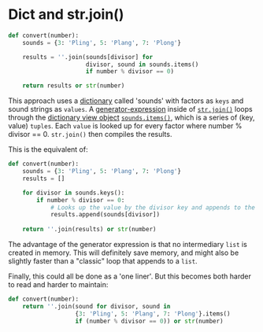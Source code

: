 # Dict and str.join()


```python
def convert(number):
    sounds = {3: 'Pling', 5: 'Plang', 7: 'Plong'}

    results = ''.join(sounds[divisor] for 
                      divisor, sound in sounds.items()
                      if number % divisor == 0)

    return results or str(number)
```

This approach uses a [dictionary][dict] called 'sounds' with factors as `keys` and sound strings as `values`.
A [generator-expression][generator-expressions] inside of [`str.join()`][str.join] loops through the [dictionary view object][dict-view-object] [`sounds.items()`][dict.items()], which is a series of (key, value) `tuples`.
 Each `value` is looked up for every factor where number % divisor == 0.
 `str.join()` then compiles the results.

This is the equivalent of:

```python
def convert(number):
    sounds = {3: 'Pling', 5: 'Plang', 7: 'Plong'}
    results = []

    for divisor in sounds.keys():
        if number % divisor == 0:
            # Looks up the value by the divisor key and appends to the results list.
            results.append(sounds[divisor]) 
    
    return ''.join(results) or str(number)
```

The advantage of the generator expression is that no intermediary `list` is created in memory.
This will definitely save memory, and might also be slightly faster than a "classic" loop that appends to a `list`.

Finally, this could all be done as a 'one liner'.
But this becomes both harder to read and harder to maintain:

```python
def convert(number):
    return ''.join(sound for divisor, sound in 
                   {3: 'Pling', 5: 'Plang', 7: 'Plong'}.items()
                   if (number % divisor == 0)) or str(number)
```

[dict-view-object]: https://docs.python.org/3/library/stdtypes.html#dictionary-view-objects
[dict.items()]: https://docs.python.org/3/library/stdtypes.html#dict.items
[dict]: https://docs.python.org/3/tutorial/datastructures.html#dictionaries
[generator-expressions]: https://www.pythonmorsels.com/how-write-generator-expression/
[str.join]: https://docs.python.org/3/library/stdtypes.html#str.join

